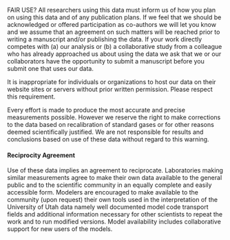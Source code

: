 FAIR USE? All researchers using this data must inform us of how you plan on using this data and of any publication plans. If we feel that we should be acknowledged or offered participation as co-authors we will let you know and we assume that an agreement on such matters will be reached prior to writing a manuscript and/or publishing the data.  If your work directly competes with (a) our analysis or (b) a collaborative study from a colleague who has already approached us about using the data we ask that we or our collaborators have the opportunity to submit a manuscript before you submit one that uses our data.

It is inappropriate for individuals or organizations to host our data on their website sites or servers without prior written permission. Please respect this requirement.

Every effort is made to produce the most accurate and precise measurements possible.  However we reserve the right to make corrections to the data based on recalibration of standard gases or for other reasons deemed scientifically justified. We are not responsible for results and conclusions based on use of these data without regard to this warning.

#### Reciprocity Agreement
Use of these data implies an agreement to reciprocate. Laboratories making similar measurements agree to make their own data available to the general public and to the scientific community in an equally complete and easily accessible form. Modelers are encouraged to make available to the community (upon request) their own tools used in the interpretation of the University of Utah data namely well documented model code transport fields and additional information necessary for other scientists to repeat the work and to run modified versions. Model availability includes collaborative support for new users of the models.
